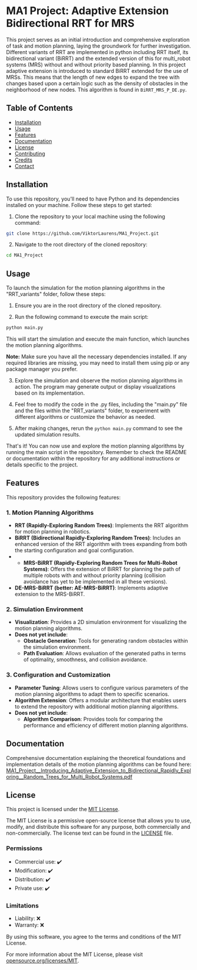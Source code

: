 # MA1 Project: Adaptive Extension Bidirectional RRT for MRS

This project serves as an initial introduction and comprehensive exploration of task and motion planning, laying the groundwork for further investigation. Different variants of RRT are implemented in python including RRT itself, its bidirectional variant (BiRRT) and the extended version of this for multi_robot systems (MRS) without and without priority based planning. In this project adaptive extension is introduced to standard BiRRT extended for the use of MRSs. This means that the length of new edges to expand the tree with changes based upon a certain logic such as the density of obstacles in the neighborhood of new nodes. This algorithm is found in ```BiRRT_MRS_P_DE.py```. 

## Table of Contents
- [Installation](#installation)
- [Usage](#usage)
- [Features](#features)
- [Documentation](#documentation)
- [License](#license)
- [Contributing](#contributing)
- [Credits](#credits)
- [Contact](#contact)

## Installation 

To use this repository, you'll need to have Python and its dependencies installed on your machine. Follow these steps to get started:

1. Clone the repository to your local machine using the following command:
```bash
git clone https://github.com/ViktorLaurens/MA1_Project.git
```

2. Navigate to the root directory of the cloned repository:
```bash
cd MA1_Project
```

## Usage

To launch the simulation for the motion planning algorithms in the "RRT_variants" folder, follow these steps:

1. Ensure you are in the root directory of the cloned repository.

2. Run the following command to execute the main script:
```bash
python main.py
```

This will start the simulation and execute the main function, which launches the motion planning algorithms.

**Note:** Make sure you have all the necessary dependencies installed. If any required libraries are missing, you may need to install them using pip or any package manager you prefer.

3. Explore the simulation and observe the motion planning algorithms in action. The program may generate output or display visualizations based on its implementation.

4. Feel free to modify the code in the .py files, including the "main.py" file and the files within the "RRT_variants" folder, to experiment with different algorithms or customize the behavior as needed.

5. After making changes, rerun the `python main.py` command to see the updated simulation results.

That's it! You can now use and explore the motion planning algorithms by running the main script in the repository. Remember to check the README or documentation within the repository for any additional instructions or details specific to the project.

## Features

This repository provides the following features:

### 1. Motion Planning Algorithms
- **RRT (Rapidly-Exploring Random Trees)**: Implements the RRT algorithm for motion planning in robotics.
- **BiRRT (Bidirectional Rapidly-Exploring Random Trees)**: Includes an enhanced version of the RRT algorithm with trees expanding from both the starting configuration and goal configuration.
- - **MRS-BiRRT (Rapidly-Exploring Random Trees for Multi-Robot Systems)**: Offers the extension of BiRRT for planning the path of multiple robots with and without priority planning (collision avoidance has yet to be implemented in all these versions). 
- **DE-MRS-BiRRT (better: AE-MRS-BiRRT)**: Implements adaptive extension to the MRS-BiRRT.

### 2. Simulation Environment
- **Visualization**: Provides a 2D simulation environment for visualizing the motion planning algorithms.
- **Does not yet include**: 
  - **Obstacle Generation**: Tools for generating random obstacles within the simulation environment.
  - **Path Evaluation**: Allows evaluation of the generated paths in terms of optimality, smoothness, and collision avoidance.

### 3. Configuration and Customization
- **Parameter Tuning**: Allows users to configure various parameters of the motion planning algorithms to adapt them to specific scenarios.
- **Algorithm Extension**: Offers a modular architecture that enables users to extend the repository with additional motion planning algorithms.
- **Does not yet include**: 
  - **Algorithm Comparison**: Provides tools for comparing the performance and efficiency of different motion planning algorithms.

## Documentation

Comprehensive documentation explaining the theoretical foundations and implementation details of the motion planning algorithms can be found here: 
[MA1_Project__Introducing_Adaptive_Extension_to_Bidirectional_Rapidly_Exploring__Random_Trees_for_Multi_Robot_Systems.pdf](https://github.com/ViktorLaurens/MA1_Project/files/11470170/MA1_Project__Introducing_Adaptive_Extension_to_Bidirectional_Rapidly_Exploring__Random_Trees_for_Multi_Robot_Systems.pdf)


## License

This project is licensed under the [MIT License](LICENSE).

The MIT License is a permissive open-source license that allows you to use, modify, and distribute this software for any purpose, both commercially and non-commercially. The license text can be found in the [LICENSE](LICENSE) file.

### Permissions
- Commercial use: ✔️
- Modification: ✔️
- Distribution: ✔️
- Private use: ✔️

### Limitations
- Liability: ❌
- Warranty: ❌

By using this software, you agree to the terms and conditions of the MIT License.

For more information about the MIT License, please visit [opensource.org/licenses/MIT](https://opensource.org/licenses/MIT).
